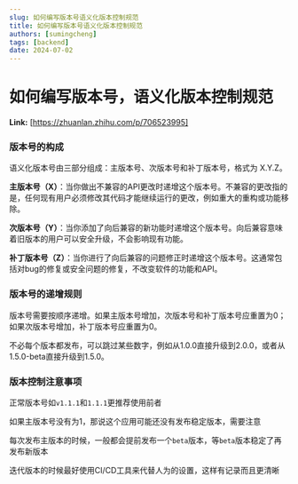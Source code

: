 ```yaml
---
slug: 如何编写版本号语义化版本控制规范
title: 如何编写版本号语义化版本控制规范
authors: [sumingcheng]
tags: [backend]
date: 2024-07-02
---
```


# 如何编写版本号，语义化版本控制规范



 **Link:** [https://zhuanlan.zhihu.com/p/706523995]

### 版本号的构成  

语义化版本号由三部分组成：主版本号、次版本号和补丁版本号，格式为 X.Y.Z。

**主版本号（X）**：当你做出不兼容的API更改时递增这个版本号。不兼容的更改指的是，任何现有用户必须修改其代码才能继续运行的更改，例如重大的重构或功能移除。

**次版本号（Y）**：当你添加了向后兼容的新功能时递增这个版本号。向后兼容意味着旧版本的用户可以安全升级，不会影响现有功能。

**补丁版本号（Z）**：当你进行了向后兼容的问题修正时递增这个版本号。这通常包括对bug的修复或安全问题的修复，不改变软件的功能和API。

### 版本号的递增规则  

版本号需要按顺序递增。如果主版本号增加，次版本号和补丁版本号应重置为0；如果次版本号增加，补丁版本号应重置为0。

不必每个版本都发布，可以跳过某些数字，例如从1.0.0直接升级到2.0.0，或者从1.5.0-beta直接升级到1.5.0。

### 版本控制注意事项  

正常版本号如`v1.1.1`和`1.1.1`更推荐使用前者

如果主版本号没有为1，那说这个应用可能还没有发布稳定版本，需要注意

每次发布主版本的时候，一般都会提前发布一个`beta`版本，等`beta`版本稳定了再发布新版本

迭代版本的时候最好使用CI/CD工具来代替人为的设置，这样有记录而且更清晰